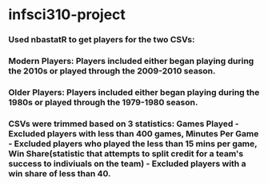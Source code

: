 # infsci310-project

### Used nbastatR to get players for the two CSVs:
### Modern Players: Players included either began playing during the 2010s or played through the 2009-2010 season.
### Older Players: Players included either began playing during the 1980s or played through the 1979-1980 season.

### CSVs were trimmed based on 3 statistics: Games Played - Excluded players with less than 400 games, Minutes Per Game - Excluded players who played the less than 15 mins per game, Win Share(statistic that attempts to split credit for a team's success to indiviuals on the team) - Excluded players with a win share of less than 40.
